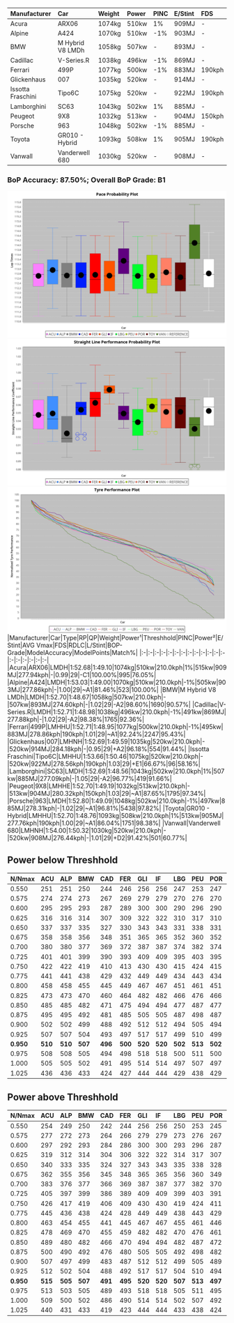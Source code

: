 |Manufacturer|Car|Weight|Power|PINC|E/Stint|FDS|
|:-|:-|:-|:-|:-|:-|:-|
|Acura|ARX06|1074kg|510kw|1%|909MJ|-|
|Alpine|A424|1070kg|510kw|-1%|903MJ|-|
|BMW|M Hybrid V8 LMDh|1058kg|507kw|-|893MJ|-|
|Cadillac|V-Series.R|1038kg|496kw|-1%|869MJ|-|
|Ferrari|499P|1077kg|500kw|-1%|883MJ|190kph|
|Glickenhaus|007|1035kg|520kw|-|914MJ|-|
|Issotta Fraschini|Tipo6C|1075kg|520kw|-|922MJ|190kph|
|Lamborghini|SC63|1043kg|502kw|1%|885MJ|-|
|Peugeot|9X8|1032kg|513kw|-|904MJ|150kph|
|Porsche|963|1048kg|502kw|-1%|885MJ|-|
|Toyota|GR010 - Hybrid|1093kg|508kw|1%|905MJ|190kph|
|Vanwall|Vanderwell 680|1030kg|520kw|-|908MJ|-|

### BoP Accuracy: 87.50%; Overall BoP Grade: B1
![PACECHART](./IMG/ACOMETHOD.png)
![STRAIGHTLINEPERFORMANCECHART](./IMG/ACOMETHOD_sp.png)
![TYREPERFORMANCECHART](./IMG/ACOMETHOD_tw.png)
|Manufacturer|Car|Type|RP|QP|Weight|Power¹|Threshhold|PINC|Power²|E/Stint|AVG Vmax|FDS|RDLC|L/Stint|BOP-Grade|ModelAccuracy|ModelPoints|Match%|
|:-|:-|:-|:-|:-|:-|:-|:-|:-|:-|:-|:-|:-|:-|:-|:-|:-|:-|:-|
|Acura|ARX06|LMDH|1:52.68|1:49.10|1074kg|510kw|210.0kph|1%|515kw|909MJ|277.94kph|-|0.99|29|-C1|100.00%|995|76.05%|
|Alpine|A424|LMDH|1:53.03|1:49.00|1070kg|510kw|210.0kph|-1%|505kw|903MJ|277.86kph|-|1.00|29|~A1|81.46%|523|100.00%|
|BMW|M Hybrid V8 LMDh|LMDH|1:52.70|1:48.67|1058kg|507kw|210.0kph|-|507kw|893MJ|274.60kph|-|1.02|29|-A2|98.60%|1690|90.57%|
|Cadillac|V-Series.R|LMDH|1:52.71|1:48.98|1038kg|496kw|210.0kph|-1%|491kw|869MJ|277.88kph|-|1.02|29|-A2|98.38%|1765|92.36%|
|Ferrari|499P|LMHHU|1:52.71|1:48.95|1077kg|500kw|210.0kph|-1%|495kw|883MJ|278.86kph|190kph|1.01|29|~A1|92.24%|2247|95.43%|
|Glickenhaus|007|LMHNH|1:52.69|1:49.59|1035kg|520kw|210.0kph|-|520kw|914MJ|284.18kph|-|0.95|29|+A2|96.18%|554|91.44%|
|Issotta Fraschini|Tipo6C|LMHHU|1:53.66|1:50.46|1075kg|520kw|210.0kph|-|520kw|922MJ|278.56kph|190kph|1.03|29|+E1|66.67%|96|58.16%|
|Lamborghini|SC63|LMDH|1:52.69|1:48.56|1043kg|502kw|210.0kph|1%|507kw|885MJ|277.09kph|-|1.05|29|-A2|96.77%|419|91.66%|
|Peugeot|9X8|LMHHE|1:52.70|1:49.19|1032kg|513kw|210.0kph|-|513kw|904MJ|280.32kph|150kph|1.03|29|~A1|87.65%|1795|97.34%|
|Porsche|963|LMDH|1:52.80|1:49.09|1048kg|502kw|210.0kph|-1%|497kw|885MJ|278.31kph|-|1.02|29|~A1|96.81%|5438|97.82%|
|Toyota|GR010 - Hybrid|LMHHU|1:52.70|1:48.76|1093kg|508kw|210.0kph|1%|513kw|905MJ|277.76kph|190kph|1.00|29|~A1|86.04%|1751|98.38%|
|Vanwall|Vanderwell 680|LMHNH|1:54.00|1:50.32|1030kg|520kw|210.0kph|-|520kw|908MJ|276.44kph|-|1.01|29|+D2|91.42%|501|60.77%|

## Power below Threshhold
|N/Nmax|ACU|ALP|BMW|CAD|FER|GLI|IF|LBG|PEU|POR|TOY|VAN|
|:-|:-|:-|:-|:-|:-|:-|:-|:-|:-|:-|:-|:-|
|0.550|251|251|250|244|246|256|256|247|253|247|250|256|
|0.575|274|274|273|267|269|279|279|270|276|270|273|279|
|0.600|295|295|293|287|289|300|300|290|296|290|293|300|
|0.625|316|316|314|307|309|322|322|310|317|310|314|322|
|0.650|337|337|335|327|330|343|343|331|338|331|335|343|
|0.675|358|358|356|348|351|365|365|352|360|352|357|365|
|0.700|380|380|377|369|372|387|387|374|382|374|378|387|
|0.725|401|401|399|390|393|409|409|395|403|395|399|409|
|0.750|422|422|419|410|413|430|430|415|424|415|420|430|
|0.775|441|441|438|429|432|449|449|434|443|434|439|449|
|0.800|458|458|455|445|449|467|467|451|461|451|456|467|
|0.825|473|473|470|460|464|482|482|466|476|466|471|482|
|0.850|485|485|482|471|475|494|494|477|487|477|483|494|
|0.875|495|495|492|481|485|505|505|487|498|487|493|505|
|0.900|502|502|499|488|492|512|512|494|505|494|500|512|
|0.925|507|507|504|493|497|517|517|499|510|499|505|517|
|**0.950**|**510**|**510**|**507**|**496**|**500**|**520**|**520**|**502**|**513**|**502**|**508**|**520**|
|0.975|508|508|505|494|498|518|518|500|511|500|506|518|
|1.000|505|505|502|491|495|514|514|497|507|497|503|514|
|1.025|436|436|433|424|427|444|444|429|438|429|434|444|

## Power above Threshhold
|N/Nmax|ACU|ALP|BMW|CAD|FER|GLI|IF|LBG|PEU|POR|TOY|VAN|
|:-|:-|:-|:-|:-|:-|:-|:-|:-|:-|:-|:-|:-|
|0.550|254|249|250|242|244|256|256|250|253|245|253|256|
|0.575|277|272|273|264|266|279|279|273|276|267|276|279|
|0.600|297|292|293|284|286|300|300|293|296|287|296|300|
|0.625|319|312|314|304|306|322|322|314|317|307|317|322|
|0.650|340|333|335|324|327|343|343|335|338|328|338|343|
|0.675|362|355|356|345|348|365|365|356|360|349|360|365|
|0.700|383|376|377|366|369|387|387|377|382|370|382|387|
|0.725|405|397|399|386|389|409|409|399|403|391|403|409|
|0.750|426|417|419|406|409|430|430|419|424|411|424|430|
|0.775|445|436|438|424|428|449|449|438|443|429|443|449|
|0.800|463|454|455|441|445|467|467|455|461|446|461|467|
|0.825|478|469|470|455|459|482|482|470|476|461|476|482|
|0.850|489|480|482|466|470|494|494|482|487|472|487|494|
|0.875|500|490|492|476|480|505|505|492|498|482|498|505|
|0.900|507|497|499|483|487|512|512|499|505|489|505|512|
|0.925|512|502|504|488|492|517|517|504|510|494|510|517|
|**0.950**|**515**|**505**|**507**|**491**|**495**|**520**|**520**|**507**|**513**|**497**|**513**|**520**|
|0.975|513|503|505|489|493|518|518|505|511|495|511|518|
|1.000|509|500|502|486|490|514|514|502|507|492|507|514|
|1.025|440|431|433|419|423|444|444|433|438|424|438|444|
